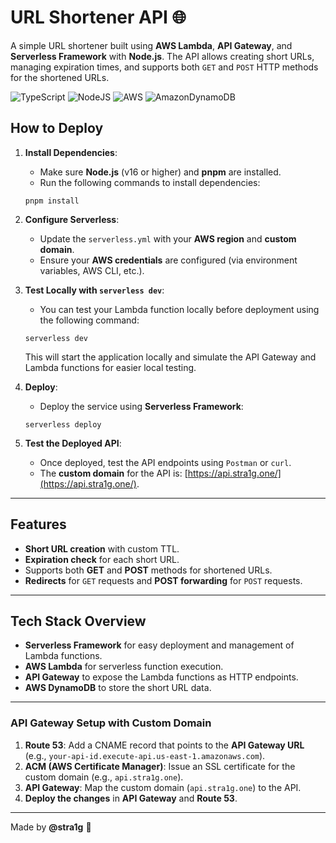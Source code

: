 # URL Shortener API 🌐

A simple URL shortener built using **AWS Lambda**, **API Gateway**, and **Serverless Framework** with **Node.js**. The API allows creating short URLs, managing expiration times, and supports both `GET` and `POST` HTTP methods for the shortened URLs.

![TypeScript](https://img.shields.io/badge/typescript-%23007ACC.svg?style=for-the-badge&logo=typescript&logoColor=white)
![NodeJS](https://img.shields.io/badge/node.js-6DA55F?style=for-the-badge&logo=node.js&logoColor=white)
![AWS](https://img.shields.io/badge/AWS-%23FF9900.svg?style=for-the-badge&logo=amazon-aws&logoColor=white)
![AmazonDynamoDB](https://img.shields.io/badge/Amazon%20DynamoDB-4053D6?style=for-the-badge&logo=Amazon%20DynamoDB&logoColor=white)

## How to Deploy

1. **Install Dependencies**:

   - Make sure **Node.js** (v16 or higher) and **pnpm** are installed.
   - Run the following commands to install dependencies:

   `pnpm install`

2. **Configure Serverless**:

   - Update the `serverless.yml` with your **AWS region** and **custom domain**.
   - Ensure your **AWS credentials** are configured (via environment variables, AWS CLI, etc.).

3. **Test Locally with `serverless dev`**:

   - You can test your Lambda function locally before deployment using the following command:

   `serverless dev`

   This will start the application locally and simulate the API Gateway and Lambda functions for easier local testing.

4. **Deploy**:

   - Deploy the service using **Serverless Framework**:

   `serverless deploy`

5. **Test the Deployed API**:
   - Once deployed, test the API endpoints using `Postman` or `curl`.
   - The **custom domain** for the API is: [https://api.stra1g.one/](https://api.stra1g.one/).

---

## Features

- **Short URL creation** with custom TTL.
- **Expiration check** for each short URL.
- Supports both **GET** and **POST** methods for shortened URLs.
- **Redirects** for `GET` requests and **POST forwarding** for `POST` requests.

---

## Tech Stack Overview

- **Serverless Framework** for easy deployment and management of Lambda functions.
- **AWS Lambda** for serverless function execution.
- **API Gateway** to expose the Lambda functions as HTTP endpoints.
- **AWS DynamoDB** to store the short URL data.

---

### API Gateway Setup with Custom Domain

1. **Route 53**: Add a CNAME record that points to the **API Gateway URL** (e.g., `your-api-id.execute-api.us-east-1.amazonaws.com`).
2. **ACM (AWS Certificate Manager)**: Issue an SSL certificate for the custom domain (e.g., `api.stra1g.one`).
3. **API Gateway**: Map the custom domain (`api.stra1g.one`) to the API.
4. **Deploy the changes** in **API Gateway** and **Route 53**.

---

Made by **@stra1g** 🖤
